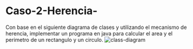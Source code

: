 # Caso-2-Herencia-

Con base en el siguiente diagrama de clases y utilizando el mecanismo de herencia, implementar un programa en java para calcular el area y el perimetro de un rectangulo  y un circulo.
![class-diagram](https://user-images.githubusercontent.com/102545608/202452943-eac992d0-8355-4417-a546-60e01b92e289.jpeg)
